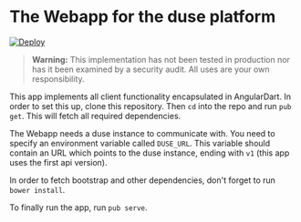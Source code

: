 # The Webapp for the duse platform
[![Deploy](https://www.herokucdn.com/deploy/button.png)](https://heroku.com/deploy)
> **Warning:** This implementation has not been tested in production nor has it been examined by a security audit.
> All uses are your own responsibility.

This app implements all client functionality encapsulated in AngularDart.
In order to set this up, clone this repository. Then `cd` into the repo
and run `pub get`. This will fetch all required dependencies.

The Webapp needs a duse instance to communicate with. You need to specify
an environment variable called `DUSE_URL`. This variable should contain an
URL which points to the duse instance, ending with `v1` (this app
uses the first api version). 

In order to fetch bootstrap and other dependencies, don't forget to run
`bower install`.

To finally run the app, run `pub serve`.
